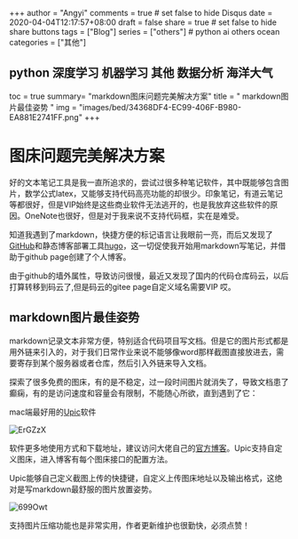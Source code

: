 +++
author = "Angyi"
comments = true # set false to hide Disqus
date  = 2020-04-04T12:17:57+08:00
draft = false
share = true    # set false to hide share buttons
tags = ["Blog"]
series = ["others"] # python ai others ocean
categories = ["其他"]
## python 深度学习 机器学习 其他 数据分析 海洋大气
toc = true
summary= "markdown图床问题完美解决方案"
title = " markdown图片最佳姿势 "
img = "images/bed/34368DF4-EC99-406F-B980-EA881E2741FF.png"
+++

# 图床问题完美解决方案

好的文本笔记工具是我一直所追求的，尝试过很多种笔记软件，其中既能够包含图片，数学公式latex，又能够支持代码高亮功能的却很少。印象笔记，有道云笔记等都很好，但是VIP始终是这些商业软件无法逃开的，也是我放弃这些软件的原因。OneNote也很好，但是对于我来说不支持代码框，实在是难受。

知道我遇到了markdown，快捷方便的标记语言让我眼前一亮，而后又发现了[GitHub](https://github.com/)和静态博客部署工具[hugo](https://gohugo.io/)，这一切促使我开始用markdown写笔记，并借助于github page创建了个人博客。

由于github的墙外属性，导致访问很慢，最近又发现了国内的代码仓库码云，以后打算转移到码云了,但是码云的gitee page自定义域名需要VIP 哎。

## markdown图片最佳姿势

markdown记录文本非常方便，特别适合代码项目写文档。但是它的图片形式都是用外链来引入的，对于我们日常作业来说不能够像word那样截图直接放进去，需要寄存到某个服务器或者仓库，然后引入外链来导入文档。

探索了很多免费的图床，有的是不稳定，过一段时间图片就消失了，导致文档患了癫痫，有的是访问速度和容量会有限制，不能随心所欲，直到遇到了它：

mac端最好用的[Upic](https://blog.svend.cc/upic/)软件

![ErGZzX](/Users/angyi/Desktop/CDT-2020-0067/ErGZzX.png)

软件更多地使用方式和下载地址，建议访问大佬自己的[官方博客](https://blog.svend.cc/upic/)。Upic支持自定义图床，进入博客有每个图床接口的配置方法。

Upic能够自己定义截图上传的快捷键，自定义上传图床地址以及输出格式，这绝对是写markdown最舒服的图片放置姿势。

![699Owt](https://cdn.jsdelivr.net/gh/Flionay/pic_bed@master/Upic/202004/699Owt.png)

支持图片压缩功能也是非常实用，作者更新维护也很勤快，必须点赞！

